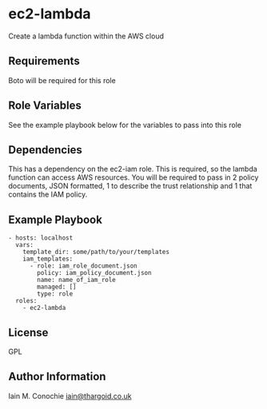 ec2-lambda
=========

Create a lambda function within the AWS cloud

Requirements
------------

Boto will be required for this role

Role Variables
--------------

See the example playbook below for the variables to pass into this role

Dependencies
------------

 This has a dependency on the ec2-iam role. This is required, so the lambda function can access AWS resources. You will be required to pass in 2 policy documents, JSON formatted, 1 to describe the trust relationship and 1 that contains the IAM policy.

Example Playbook
----------------

    - hosts: localhost
      vars:
        template_dir: some/path/to/your/templates
        iam_templates:
          - role: iam_role_document.json
            policy: iam_policy_document.json
            name: name_of_iam_role
            managed: []
            type: role
      roles:
        - ec2-lambda

License
-------

GPL

Author Information
------------------

Iain M. Conochie <iain@thargoid.co.uk>
